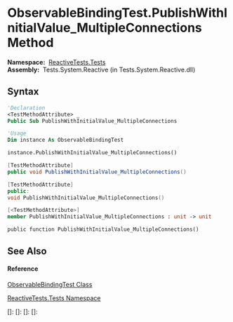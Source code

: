 # ObservableBindingTest.PublishWithInitialValue\_MultipleConnections Method

**Namespace:**  [ReactiveTests.Tests](ReactiveTests.Tests\ReactiveTests.Tests.md)  
**Assembly:**  Tests.System.Reactive (in Tests.System.Reactive.dll)

## Syntax

```vb
'Declaration
<TestMethodAttribute> _
Public Sub PublishWithInitialValue_MultipleConnections
```

```vb
'Usage
Dim instance As ObservableBindingTest

instance.PublishWithInitialValue_MultipleConnections()
```

```csharp
[TestMethodAttribute]
public void PublishWithInitialValue_MultipleConnections()
```

```c++
[TestMethodAttribute]
public:
void PublishWithInitialValue_MultipleConnections()
```

```fsharp
[<TestMethodAttribute>]
member PublishWithInitialValue_MultipleConnections : unit -> unit 
```

```jscript
public function PublishWithInitialValue_MultipleConnections()
```

## See Also

#### Reference

[ObservableBindingTest Class](ObservableBindingTest\ObservableBindingTest.md)

[ReactiveTests.Tests Namespace](ReactiveTests.Tests\ReactiveTests.Tests.md)

[]: 
[]: 
[]: 
[]: 